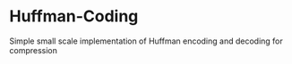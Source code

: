 # Huffman-Coding
Simple small scale implementation of Huffman encoding and decoding for compression
